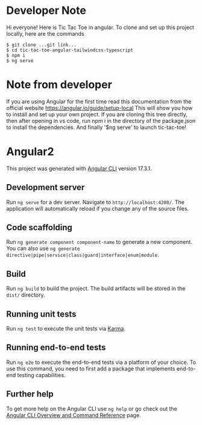 # Developer Note
Hi everyone! Here is Tic Tac Toe in angular.  To clone and set up this project locally, here are the commands

    $ git clone ...git link...
    $ cd tic-tac-toe-angular-tailwindcss-typescript
    $ npm i
    $ ng serve

# Note from developer
If you are using Angular for the first time read this documentation from the official website
https://angular.io/guide/setup-local
This will show you how to install and set up your own project.
If you are cloning this tree directly, then after opening in vs code, run npm i in the directory
of the package.json to install the dependencies.  And finally '$ng serve' to launch tic-tac-toe!

# Angular2

This project was generated with [Angular CLI](https://github.com/angular/angular-cli) version 17.3.1.

## Development server

Run `ng serve` for a dev server. Navigate to `http://localhost:4200/`. The application will automatically reload if you change any of the source files.

## Code scaffolding

Run `ng generate component component-name` to generate a new component. You can also use `ng generate directive|pipe|service|class|guard|interface|enum|module`.

## Build

Run `ng build` to build the project. The build artifacts will be stored in the `dist/` directory.

## Running unit tests

Run `ng test` to execute the unit tests via [Karma](https://karma-runner.github.io).

## Running end-to-end tests

Run `ng e2e` to execute the end-to-end tests via a platform of your choice. To use this command, you need to first add a package that implements end-to-end testing capabilities.

## Further help

To get more help on the Angular CLI use `ng help` or go check out the [Angular CLI Overview and Command Reference](https://angular.io/cli) page.

